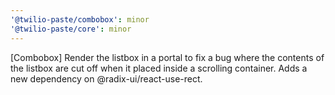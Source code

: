 ```yaml
---
'@twilio-paste/combobox': minor
'@twilio-paste/core': minor
---
```


[Combobox] Render the listbox in a portal to fix a bug where the contents of the listbox are cut off when it placed inside a scrolling container. Adds a new dependency on @radix-ui/react-use-rect.
